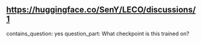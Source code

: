 ## https://huggingface.co/SenY/LECO/discussions/1

contains_question: yes
question_part: What checkpoint is this trained on?